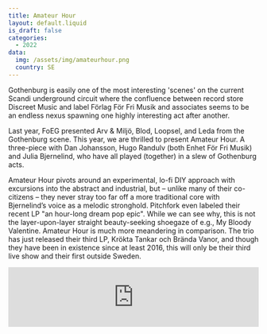 ```yaml
---
title: Amateur Hour
layout: default.liquid
is_draft: false
categories:
  - 2022
data:
  img: /assets/img/amateurhour.png
  country: SE
---
```


<p>Gothenburg is easily one of the most interesting 'scenes' on the current Scandi underground circuit where the confluence between record store Discreet Music and label Förlag För Fri Musik and associates seems to be an endless nexus spawning one highly interesting act after another.</p>

<p>Last year, FoEG presented Arv & Miljö, Blod, Loopsel, and Leda from the Gothenburg scene. This year, we are thrilled to present Amateur Hour. A three-piece with Dan Johansson, Hugo Randulv (both Enhet För Fri Musik) and Julia Bjernelind, who have all played (together) in a slew of Gothenburg acts. 
</p>
<p>Amateur Hour pivots around an experimental, lo-fi DIY approach with excursions into the abstract and industrial, but – unlike many of their co-citizens – they never stray too far off a more traditional core with Bjernelind’s voice as a melodic stronghold. Pitchfork even labeled their recent LP "an hour-long dream pop epic". While we can see why, this is not the layer-upon-layer straight beauty-seeking shoegaze of e.g., My Bloody Valentine. Amateur Hour is much more meandering in comparison. The trio has just released their third LP, Krökta Tankar och Brända Vanor, and though they have been in existence since at least 2016, this will only be their third live show and their first outside Sweden.</p>

<iframe style="border: 0; width: 100%; height: 120px;" src="https://bandcamp.com/EmbeddedPlayer/album=1221009401/size=large/bgcol=ffffff/linkcol=0687f5/tracklist=false/artwork=small/transparent=true/" seamless><a href="https://amateurhourgbg.bandcamp.com/album/amateur-hour">Amateur Hour by Amateur Hour</a></iframe>
